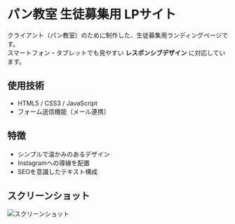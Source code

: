 # パン教室 生徒募集用 LPサイト

クライアント（パン教室）のために制作した、生徒募集用ランディングページです。  
スマートフォン・タブレットでも見やすい **レスポンシブデザイン** に対応しています。

## 使用技術
- HTML5 / CSS3 / JavaScript
- フォーム送信機能（メール連携）

## 特徴
- シンプルで温かみのあるデザイン
- Instagramへの導線を配置
- SEOを意識したテキスト構成

## スクリーンショット
![スクリーンショット](画像URLをここに入れる)
